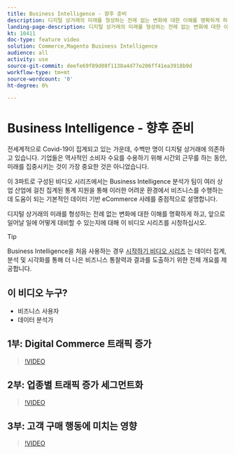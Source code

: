 ```yaml
---
title: Business Intelligence - 향후 준비
description: 디지털 상거래의 미래를 형성하는 전례 없는 변화에 대한 이해를 명확하게 하기 위해 이 비디오 시리즈를 시청하십시오.
landing-page-description: 디지털 상거래의 미래를 형성하는 전례 없는 변화에 대한 이해를 명확하게 하기 위해 이 비디오 시리즈를 시청하십시오.
kt: 10411
doc-type: feature video
solution: Commerce,Magento Business Intelligence
audience: all
activity: use
source-git-commit: deefe69f89d08f1138a4d77e206ff41ea3918b9d
workflow-type: tm+mt
source-wordcount: '0'
ht-degree: 0%

---
```


# Business Intelligence - 향후 준비

전세계적으로 Covid-19이 집계되고 있는 가운데, 수백만 명이 디지털 상거래에 의존하고 있습니다. 기업들은 역사적인 소비자 수요를 수용하기 위해 시간외 근무를 하는 동안, 미래를 집중시키는 것이 가장 중요한 것은 아니었습니다.

이 3파트로 구성된 비디오 시리즈에서는 Business Intelligence 분석가 팀이 여러 상업 산업에 걸친 집계된 통계 지원을 통해 이러한 어려운 환경에서 비즈니스를 수행하는 데 도움이 되는 기본적인 데이터 기반 eCommerce 사례를 중점적으로 설명합니다.

디지털 상거래의 미래를 형성하는 전례 없는 변화에 대한 이해를 명확하게 하고, 앞으로 일어날 일에 어떻게 대비할 수 있는지에 대해 이 비디오 시리즈를 시청하십시오.

>[!TIP]
>
>Business Intelligence을 처음 사용하는 경우 [시작하기 비디오 시리즈](1-overview.md) 는 데이터 집계, 분석 및 시각화를 통해 더 나은 비즈니스 통찰력과 결과를 도출하기 위한 전체 개요를 제공합니다.

## 이 비디오 누구?

- 비즈니스 사용자
- 데이터 분석가

## 1부: Digital Commerce 트래픽 증가

>[!VIDEO](https://video.tv.adobe.com/v/342498?quality=12&learn=on)

## 2부: 업종별 트래픽 증가 세그먼트화

>[!VIDEO](https://video.tv.adobe.com/v/342499?quality=12&learn=on)

## 3부: 고객 구매 행동에 미치는 영향

>[!VIDEO](https://video.tv.adobe.com/v/342500?quality=12&learn=on)

